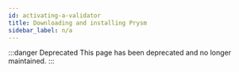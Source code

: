 ```yaml
---
id: activating-a-validator
title: Downloading and installing Prysm
sidebar_label: n/a
---
```


:::danger Deprecated
This page has been deprecated and no longer maintained.
:::